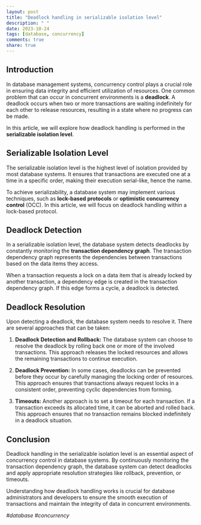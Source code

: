 ```yaml
---
layout: post
title: "Deadlock handling in serializable isolation level"
description: " "
date: 2023-10-24
tags: [database, concurrency]
comments: true
share: true
---
```


## Introduction
In database management systems, concurrency control plays a crucial role in ensuring data integrity and efficient utilization of resources. One common problem that can occur in concurrent environments is a **deadlock**. A deadlock occurs when two or more transactions are waiting indefinitely for each other to release resources, resulting in a state where no progress can be made.

In this article, we will explore how deadlock handling is performed in the **serializable isolation level**. 

## Serializable Isolation Level
The serializable isolation level is the highest level of isolation provided by most database systems. It ensures that transactions are executed one at a time in a specific order, making their execution serial-like, hence the name.

To achieve serializability, a database system may implement various techniques, such as **lock-based protocols** or **optimistic concurrency control** (OCC). In this article, we will focus on deadlock handling within a lock-based protocol.

## Deadlock Detection
In a serializable isolation level, the database system detects deadlocks by constantly monitoring the **transaction dependency graph**. The transaction dependency graph represents the dependencies between transactions based on the data items they access.

When a transaction requests a lock on a data item that is already locked by another transaction, a dependency edge is created in the transaction dependency graph. If this edge forms a cycle, a deadlock is detected.

## Deadlock Resolution
Upon detecting a deadlock, the database system needs to resolve it. There are several approaches that can be taken:

1. **Deadlock Detection and Rollback:** The database system can choose to resolve the deadlock by rolling back one or more of the involved transactions. This approach releases the locked resources and allows the remaining transactions to continue execution.

2. **Deadlock Prevention:** In some cases, deadlocks can be prevented before they occur by carefully managing the locking order of resources. This approach ensures that transactions always request locks in a consistent order, preventing cyclic dependencies from forming.

3. **Timeouts:** Another approach is to set a timeout for each transaction. If a transaction exceeds its allocated time, it can be aborted and rolled back. This approach ensures that no transaction remains blocked indefinitely in a deadlock situation.

## Conclusion
Deadlock handling in the serializable isolation level is an essential aspect of concurrency control in database systems. By continuously monitoring the transaction dependency graph, the database system can detect deadlocks and apply appropriate resolution strategies like rollback, prevention, or timeouts.

Understanding how deadlock handling works is crucial for database administrators and developers to ensure the smooth execution of transactions and maintain the integrity of data in concurrent environments.

*\#database* *\#concurrency*